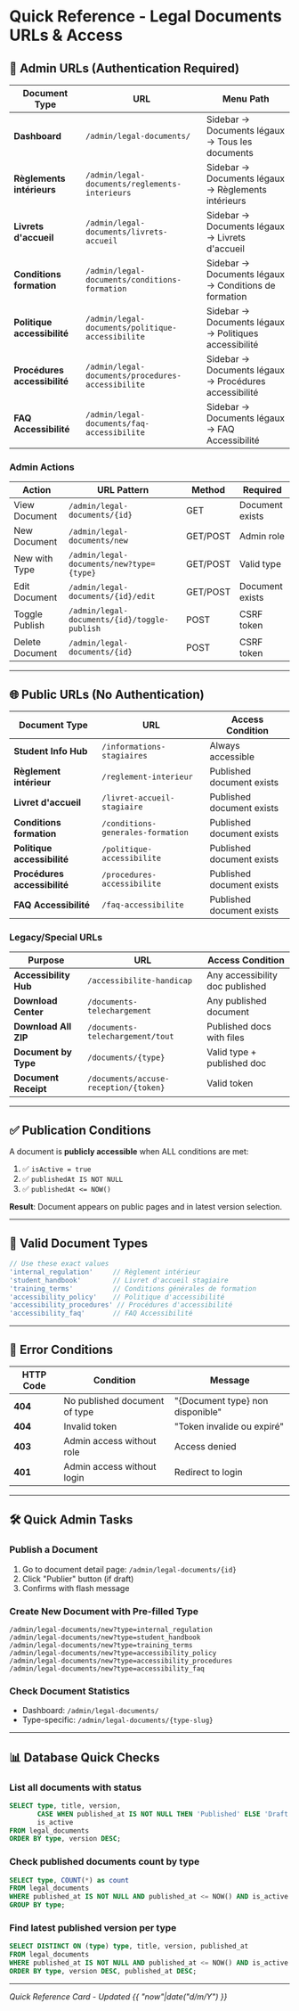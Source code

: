 # Quick Reference - Legal Documents URLs & Access

## 🔗 Admin URLs (Authentication Required)

| Document Type | URL | Menu Path |
|---------------|-----|-----------|
| **Dashboard** | `/admin/legal-documents/` | Sidebar → Documents légaux → Tous les documents |
| **Règlements intérieurs** | `/admin/legal-documents/reglements-interieurs` | Sidebar → Documents légaux → Règlements intérieurs |
| **Livrets d'accueil** | `/admin/legal-documents/livrets-accueil` | Sidebar → Documents légaux → Livrets d'accueil |
| **Conditions formation** | `/admin/legal-documents/conditions-formation` | Sidebar → Documents légaux → Conditions de formation |
| **Politique accessibilité** | `/admin/legal-documents/politique-accessibilite` | Sidebar → Documents légaux → Politiques accessibilité |
| **Procédures accessibilité** | `/admin/legal-documents/procedures-accessibilite` | Sidebar → Documents légaux → Procédures accessibilité |
| **FAQ Accessibilité** | `/admin/legal-documents/faq-accessibilite` | Sidebar → Documents légaux → FAQ Accessibilité |

### Admin Actions
| Action | URL Pattern | Method | Required |
|--------|-------------|--------|----------|
| View Document | `/admin/legal-documents/{id}` | GET | Document exists |
| New Document | `/admin/legal-documents/new` | GET/POST | Admin role |
| New with Type | `/admin/legal-documents/new?type={type}` | GET/POST | Valid type |
| Edit Document | `/admin/legal-documents/{id}/edit` | GET/POST | Document exists |
| Toggle Publish | `/admin/legal-documents/{id}/toggle-publish` | POST | CSRF token |
| Delete Document | `/admin/legal-documents/{id}` | POST | CSRF token |

---

## 🌐 Public URLs (No Authentication)

| Document Type | URL | Access Condition |
|---------------|-----|------------------|
| **Student Info Hub** | `/informations-stagiaires` | Always accessible |
| **Règlement intérieur** | `/reglement-interieur` | Published document exists |
| **Livret d'accueil** | `/livret-accueil-stagiaire` | Published document exists |
| **Conditions formation** | `/conditions-generales-formation` | Published document exists |
| **Politique accessibilité** | `/politique-accessibilite` | Published document exists |
| **Procédures accessibilité** | `/procedures-accessibilite` | Published document exists |
| **FAQ Accessibilité** | `/faq-accessibilite` | Published document exists |

### Legacy/Special URLs
| Purpose | URL | Access Condition |
|---------|-----|------------------|
| **Accessibility Hub** | `/accessibilite-handicap` | Any accessibility doc published |
| **Download Center** | `/documents-telechargement` | Any published document |
| **Download All ZIP** | `/documents-telechargement/tout` | Published docs with files |
| **Document by Type** | `/documents/{type}` | Valid type + published doc |
| **Document Receipt** | `/documents/accuse-reception/{token}` | Valid token |

---

## ✅ Publication Conditions

A document is **publicly accessible** when ALL conditions are met:

1. ✅ `isActive = true`
2. ✅ `publishedAt IS NOT NULL` 
3. ✅ `publishedAt <= NOW()`

**Result**: Document appears on public pages and in latest version selection.

---

## 🎯 Valid Document Types

```php
// Use these exact values
'internal_regulation'     // Règlement intérieur
'student_handbook'        // Livret d'accueil stagiaire  
'training_terms'          // Conditions générales de formation
'accessibility_policy'    // Politique d'accessibilité
'accessibility_procedures' // Procédures d'accessibilité
'accessibility_faq'       // FAQ Accessibilité
```

---

## 🚨 Error Conditions

| HTTP Code | Condition | Message |
|-----------|-----------|---------|
| **404** | No published document of type | "{Document type} non disponible" |
| **404** | Invalid token | "Token invalide ou expiré" |
| **403** | Admin access without role | Access denied |
| **401** | Admin access without login | Redirect to login |

---

## 🛠️ Quick Admin Tasks

### Publish a Document
1. Go to document detail page: `/admin/legal-documents/{id}`
2. Click "Publier" button (if draft)
3. Confirms with flash message

### Create New Document with Pre-filled Type
```
/admin/legal-documents/new?type=internal_regulation
/admin/legal-documents/new?type=student_handbook
/admin/legal-documents/new?type=training_terms
/admin/legal-documents/new?type=accessibility_policy
/admin/legal-documents/new?type=accessibility_procedures
/admin/legal-documents/new?type=accessibility_faq
```

### Check Document Statistics
- Dashboard: `/admin/legal-documents/`
- Type-specific: `/admin/legal-documents/{type-slug}`

---

## 📊 Database Quick Checks

### List all documents with status
```sql
SELECT type, title, version, 
       CASE WHEN published_at IS NOT NULL THEN 'Published' ELSE 'Draft' END as status,
       is_active
FROM legal_documents 
ORDER BY type, version DESC;
```

### Check published documents count by type
```sql
SELECT type, COUNT(*) as count
FROM legal_documents 
WHERE published_at IS NOT NULL AND published_at <= NOW() AND is_active = true
GROUP BY type;
```

### Find latest published version per type
```sql
SELECT DISTINCT ON (type) type, title, version, published_at
FROM legal_documents 
WHERE published_at IS NOT NULL AND published_at <= NOW() AND is_active = true
ORDER BY type, version DESC, published_at DESC;
```

---

*Quick Reference Card - Updated {{ "now"|date("d/m/Y") }}*
